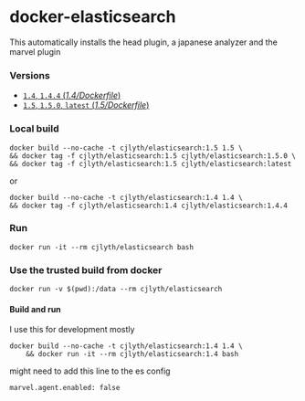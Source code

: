 # docker-elasticsearch

This automatically installs the head plugin, a japanese analyzer and the marvel plugin

### Versions

- [`1.4`, `1.4.4` (*1.4/Dockerfile*)](1.4/Dockerfile)
- [`1.5`, `1.5.0`, `latest` (*1.5/Dockerfile*)](1.5/Dockerfile)

### Local build

```
docker build --no-cache -t cjlyth/elasticsearch:1.5 1.5 \
&& docker tag -f cjlyth/elasticsearch:1.5 cjlyth/elasticsearch:1.5.0 \
&& docker tag -f cjlyth/elasticsearch:1.5 cjlyth/elasticsearch:latest
```

or 

```
docker build --no-cache -t cjlyth/elasticsearch:1.4 1.4 \
&& docker tag -f cjlyth/elasticsearch:1.4 cjlyth/elasticsearch:1.4.4
```


### Run

```
docker run -it --rm cjlyth/elasticsearch bash
```

### Use the trusted build from docker

```
docker run -v $(pwd):/data --rm cjlyth/elasticsearch
```


#### Build and run

I use this for development mostly

```
docker build --no-cache -t cjlyth/elasticsearch:1.4 1.4 \
	&& docker run -it --rm cjlyth/elasticsearch:1.4 bash
```


might need to add this line to the es config

```
marvel.agent.enabled: false
```

